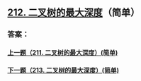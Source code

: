 ## [212. 二叉树的最大深度](https://leetcode-cn.com/problems/merge-two-sorted-lists/)（简单）





### 答案：



#### [上一题（211. 二叉树的最大深度）(简单)](https://github.com/sdwwld/leetCode/blob/master/src/main/java/com/wld/java/leetcode/leetCode0211.md)

#### [下一题（213. 二叉树的最大深度）(简单)](https://github.com/sdwwld/leetCode/blob/master/src/main/java/com/wld/java/leetcode/leetCode0213.md)